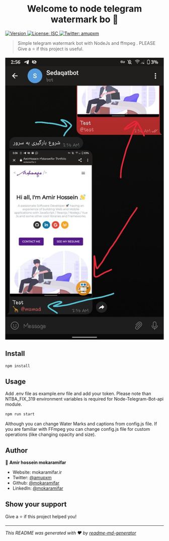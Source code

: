 <h1 align="center">Welcome to node telegram watermark bo 👋</h1>
<p>
  <a href="https://www.npmjs.com/package/node telegram watermark bo" target="_blank">
    <img alt="Version" src="https://img.shields.io/npm/v/node telegram watermark bo.svg">
  </a>
  <a href="#" target="_blank">
    <img alt="License: ISC" src="https://img.shields.io/badge/License-ISC-yellow.svg" />
  </a>
  <a href="https://twitter.com/amupxm" target="_blank">
    <img alt="Twitter: amupxm" src="https://img.shields.io/twitter/follow/amupxm.svg?style=social" />
  </a>
</p>

> Simple telegram watermark bot with NodeJs and ffmpeg .
PLEASE Give a ⭐️ if this project is useful.

 <img alt="sample" src="https://raw.githubusercontent.com/mokaramifar/node-telegram-watermark/master/GIT/img.jpg" />

## Install

```sh
npm install
```

## Usage
Add .env file as example.env file and add your token.
Please note than NTBA_FIX_319 environment variables is required for Node-Telegram-Bot-api module.
```sh
npm run start
```
Although you can change Water Marks and captions from config.js file.
If you are familiar with FFmpeg you can change config.js file for custom operations (like changing opacity and size).


## Author

👤 **Amir hossein mokaramifar**

* Website: mokaramifar.ir
* Twitter: [@amupxm](https://twitter.com/amupxm)
* Github: [@mokaramifar](https://github.com/mokaramifar)
* LinkedIn: [@mokaramifar](https://linkedin.com/in/mokaramifar)

## Show your support

Give a ⭐️ if this project helped you!

***
_This README was generated with ❤️ by [readme-md-generator](https://github.com/kefranabg/readme-md-generator)_